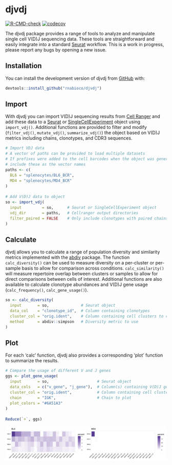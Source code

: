 
# **djvdj** <img src="man/figures/logo.png" align="right" alt="" width="120" />

<!-- badges: start -->

[![R-CMD-check](https://github.com/rnabioco/djvdj/actions/workflows/check-standard.yaml/badge.svg)](https://github.com/rnabioco/djvdj/actions/workflows/check-standard.yaml)
[![codecov](https://codecov.io/gh/rnabioco/djvdj/branch/master/graph/badge.svg)](https://app.codecov.io/gh/rnabioco/djvdj)
<!-- badges: end -->

The djvdj package provides a range of tools to analyze and manipulate
single cell V(D)J sequencing data. These tools are straightforward and
easily integrate into a standard [Seurat](https://satijalab.org/seurat/)
workflow. This is a work in progress, please report any bugs by opening
a new issue.

## Installation

You can install the development version of djvdj from
[GitHub](https://github.com/rnabioco/djvdj) with:

``` r
devtools::install_github("rnabioco/djvdj")
```

## Import

With djvdj you can import V(D)J sequencing results from [Cell
Ranger](https://support.10xgenomics.com/single-cell-vdj/software/pipelines/latest/using/vdj#header)
and add these data to a [Seurat](https://satijalab.org/seurat/) or
[SingleCellExperiment](https://www.bioconductor.org/packages/release/bioc/html/SingleCellExperiment.html)
object using `import_vdj()`. Additional functions are provided to filter
and modify (`filter_vdj()`, `mutate_vdj()`, `summarize_vdj()`) the
object based on V(D)J metrics including chains, clonotypes, and CDR3
sequences.

``` r
# Import VDJ data
# A vector of paths can be provided to load multiple datasets
# If prefixes were added to the cell barcodes when the object was generated,
# include these as the vector names
paths <- c(
  BL6 = "splenocytes/BL6_BCR",
  MD4 = "splenocytes/MD4_BCR"
)

# Add V(D)J data to object
so <- import_vdj(
  input         = so,      # Seurat or SingleCellExperiment object
  vdj_dir       = paths,   # Cellranger output directories
  filter_paired = FALSE    # Only include clonotypes with paired chains
)
```

## Calculate

djvdj allows you to calculate a range of population diversity and
similarity metrics implemented with the
[abdiv](https://github.com/kylebittinger/abdiv) package. The function
`calc_diversity()` can be used to measure diversity on a per-cluster or
per-sample basis to allow for comparison across conditions.
`calc_similarity()` will measure repertoire overlap between clusters or
samples to allow for direct comparisons between cells of interest.
Additional functions are also available to calculate clonotype
abundances and V(D)J gene usage (`calc_frequency()`,
`calc_gene_usage()`).

``` r
so <- calc_diversity(
  input       = so,              # Seurat object
  data_col    = "clonotype_id",  # Column containing clonotypes
  cluster_col = "orig.ident",    # Column containing cell clusters to compare
  method      = abdiv::simpson   # Diversity metric to use
)
```

## Plot

For each ‘calc’ function, djvdj also provides a corresponding ‘plot’
function to summarize the results.

``` r
# Compare the usage of different V and J genes
ggs <- plot_gene_usage(
  input       = so,                     # Seurat object
  data_cols   = c("v_gene", "j_gene"),  # Column(s) containing V(D)J genes to plot
  cluster_col = "orig.ident",           # Column containing cell clusters to compare
  chain       = "IGK",                  # Chain to plot
  plot_colors = "#6A51A3"
)

Reduce(`+`, ggs)
```

![](man/figures/README-usage-1.png)<!-- -->
